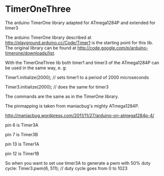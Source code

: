 TimerOneThree
=============

The arduino TimerOne library adapted for ATmega1284P and extended for timer3

The arduino TimerOne library described at http://playground.arduino.cc/Code/Timer1 is the starting point for this lib. The original library can be found at http://code.google.com/p/arduino-timerone/downloads/list.

With the TimerOneThree lib both timer1 and timer3 of the ATmega1284P can be used in the same way, e. g:

Timer1.initialize(2000); // sets timer1 to a period of 2000 microseconds

Timer3.initialize(2000); // does the same for timer3

The commands are the same as in the TimerOne library.

The pinmapping is taken from maniacbug's mighty ATmega1284P.

http://maniacbug.wordpress.com/2011/11/27/arduino-on-atmega1284p-4/

  pin 6 is Timer3A

  pin 7 is Timer3B

  pin 13 is Timer1A

  pin 12 is Timer1B

So when you want to set use timer3A to generate a pwm with 50% duty cycle:
Timer3.pwm(6, 511);  // duty cycle goes from 0 to 1023
